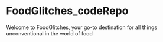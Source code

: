 # FoodGlitches_codeRepo
Welcome to FoodGlitches, your go-to destination for all things unconventional in the world of food

